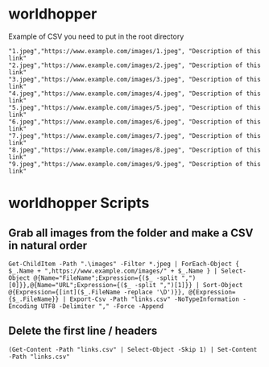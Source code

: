# worldhopper
Example of CSV you need to put in the root directory

```csv
"1.jpeg","https://www.example.com/images/1.jpeg", "Description of this link"
"2.jpeg","https://www.example.com/images/2.jpeg", "Description of this link"
"3.jpeg","https://www.example.com/images/3.jpeg", "Description of this link"
"4.jpeg","https://www.example.com/images/4.jpeg", "Description of this link"
"5.jpeg","https://www.example.com/images/5.jpeg", "Description of this link"
"6.jpeg","https://www.example.com/images/6.jpeg", "Description of this link"
"7.jpeg","https://www.example.com/images/7.jpeg", "Description of this link"
"8.jpeg","https://www.example.com/images/8.jpeg", "Description of this link"
"9.jpeg","https://www.example.com/images/9.jpeg", "Description of this link"
```

# worldhopper Scripts


## Grab all images from the folder and make a CSV in natural order
```
Get-ChildItem -Path ".\images" -Filter *.jpeg | ForEach-Object { $_.Name + ",https://www.example.com/images/" + $_.Name } | Select-Object @{Name="FileName";Expression={($_ -split ",")[0]}},@{Name="URL";Expression={($_ -split ",")[1]}} | Sort-Object @{Expression={[int]($_.FileName -replace '\D')}}, @{Expression={$_.FileName}} | Export-Csv -Path "links.csv" -NoTypeInformation -Encoding UTF8 -Delimiter "," -Force -Append

```

## Delete the first line / headers
```
(Get-Content -Path "links.csv" | Select-Object -Skip 1) | Set-Content -Path "links.csv"
```

